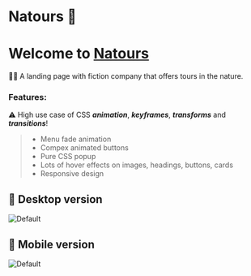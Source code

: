 # Natours 🍃

# Welcome to [Natours](https://natours-plamena.netlify.app/)

🚵‍♀️ A landing page with fiction company that offers tours in the nature.

### Features:
⚠️ High use case of CSS ***animation***, ***keyframes***, ***transforms*** and ***transitions***!

> - Menu fade animation
> - Compex animated buttons
> - Pure CSS popup
> - Lots of hover effects on images, headings, buttons, cards
> - Responsive design




## 🍃 Desktop version

![Default](https://i.imgur.com/1571blg.jpg)



## 🍃 Mobile version

![Default](https://i.imgur.com/zix84wW.png)
